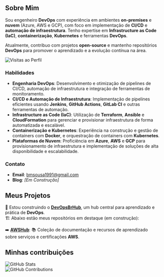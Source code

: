 ## Sobre Mim

Sou engenheiro **DevOps** com experiência em ambientes **on-premises** e **nuvem** (Azure, AWS e GCP), com foco em implementação de **CI/CD** e **automação de infraestrutura**. Tenho expertise em **Infrastructure as Code (IaC)**, **containerização**, **Kubernetes** e ferramentas **DevOps**.

Atualmente, contribuo com projetos **open-source** e mantenho repositórios **DevOps** para promover o aprendizado e a evolução contínua na área.

![Visitas ao Perfil](https://komarev.com/ghpvc/?username=bmsousa1991)

### Habilidades

- **Engenharia DevOps**: Desenvolvimento e otimização de pipelines de CI/CD, automação de infraestrutura e integração de ferramentas de monitoramento.
- **CI/CD e Automação de Infraestrutura**: Implementação de pipelines eficientes usando **Jenkins**, **GitHub Actions**, **GitLab CI** e outras ferramentas de automação.
- **Infrastructure as Code (IaC)**: Utilização de **Terraform**, **Ansible** e **CloudFormation** para gerenciar e provisionar infraestrutura de forma automatizada e escalável.
- **Containerização e Kubernetes**: Experiência na construção e gestão de containers com **Docker**, e orquestração de containers com **Kubernetes**.
- **Plataformas de Nuvem**: Proficiência em **Azure**, **AWS** e **GCP** para provisionamento de infraestrutura e implementação de soluções de alta disponibilidade e escalabilidade.

### Contato

- **Email**: [bmsousa1991@gmail.com](mailto:bmsousa1991@gmail.com)
- **Blog**: *[Em Construção]*

## Meus Projetos

🚀 Estou construindo o [**DevOpsBrHub**](https://github.com/DevOpsBrHub), um hub central para aprendizado e prática de **DevOps**.  
🏗️ Abaixo estão meus repositórios em destaque (em construção):  

➡️ [**AWSHub**](https://github.com/DevOpsBrHub/AWSHub): 📚 Coleção de documentação e recursos de aprendizado sobre serviços e certificações **AWS**.

## Minhas contribuições

![GitHub Stats](https://github-readme-stats.vercel.app/api?username=bmsousa1991&show_icons=true&count_private=true&hide_title=true&theme=dark)  
![GitHub Contributions](https://github-readme-streak-stats.herokuapp.com/?user=bmsousa1991&theme=dark)

